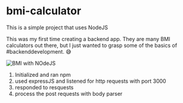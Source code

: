 # bmi-calculator

This is a simple project that uses NodeJS 

This was my first time creating a backend app. They are many BMI calculators out there, but I just wanted to grasp some of the basics of #backenddevelopment. 😅



![BMI with NOdeJS](https://user-images.githubusercontent.com/26835345/92197595-826bb280-ee72-11ea-9e92-e228f8a0d171.gif)


1. Initialized and ran npm
2. used expressJS and listened for http requests with port 3000
3. responded to resquests
4. process the post requests with body parser

